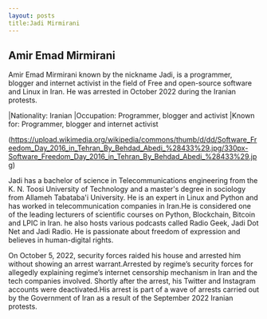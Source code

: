 ```yaml
---
layout: posts
title:Jadi Mirmirani
---
```


## Amir Emad Mirmirani

Amir Emad Mirmirani known by the nickname Jadi, is a programmer, blogger and internet activist in the field of Free and open-source software and Linux in Iran. He was arrested in October 2022 during the Iranian protests.

|Nationality:	Iranian
|Occupation:	Programmer, blogger and activist
|Known for:	Programmer, blogger and internet activist

(https://upload.wikimedia.org/wikipedia/commons/thumb/d/dd/Software_Freedom_Day_2016_in_Tehran_By_Behdad_Abedi_%28433%29.jpg/330px-Software_Freedom_Day_2016_in_Tehran_By_Behdad_Abedi_%28433%29.jpg)


Jadi has a bachelor of science in Telecommunications engineering from the K. N. Toosi University of Technology and a master's degree in sociology from Allameh Tabataba'i University. He is an expert in Linux and Python and has worked in telecommunication companies in Iran.He is considered one of the leading lecturers of scientific courses on Python, Blockchain, Bitcoin and LPIC in Iran.
he also hosts various podcasts called Radio Geek, Jadi Dot Net and Jadi Radio. He is passionate about freedom of expression and believes in human-digital rights.

On October 5, 2022, security forces raided his house and arrested him without showing an arrest warrant.Arrested by regime’s security forces for allegedly explaining regime’s internet censorship mechanism in Iran and the tech companies involved. Shortly after the arrest, his Twitter and Instagram accounts were deactivated.His arrest is part of a wave of arrests carried out by the Government of Iran as a result of the September 2022 Iranian protests.